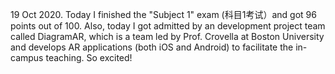19 Oct 2020. Today I finished the "Subject 1" exam (科目1考试）and got 96 points out of 100. Also, today I got admitted by an development project team called DiagramAR, which is a team led by Prof. Crovella at Boston University and develops AR applications (both iOS and Android) to facilitate the in-campus teaching. So excited! 
